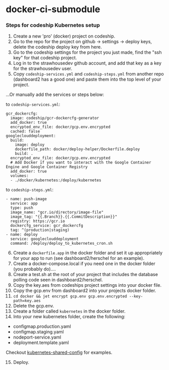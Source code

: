 # docker-ci-submodule

### Steps for codeship Kubernetes setup

1. Create a new 'pro' (docker) project on codeship.
2. Go to the repo for the project on github -> settings -> deploy keys, delete the codeship deploy key from here.
3. Go to the codeship settings for the project you just made, find the "ssh key" for that codeship project.
4. Log in to the strawhousedev github account, and add that key as a key for the strawhousedev user.
5. Copy `codeship-services.yml` and `codeship-steps.yml` from another repo (dashboard2 has a good one) and paste them into the top level of your project.

...Or manually add the services or steps below:

to `codeship-services.yml`:
```
gcr_dockercfg:
  image: codeship/gcr-dockercfg-generator
  add_docker: true
  encrypted_env_file: docker/gcp.env.encrypted
  cached: false
googleclouddeployment:
  build:
    image: deploy
    dockerfile_path: docker/deploy-helper/Dockerfile.deploy
    build: .
  encrypted_env_file: docker/gcp.env.encrypted
  # Add Docker if you want to interact with the Google Container Engine and Google Container Registry
  add_docker: true
  volumes:
  - ./docker/kubernetes:/deploy/kubernetes
```

to `codeship-steps.yml`:
```
- name: push-image
  service: app
  type: push
  image_name: "gcr.io/directory/image-file"
  image_tag: "{{.Branch}}.{{.CommitDescription}}"
  registry: https://gcr.io
  dockercfg_service: gcr_dockercfg
  tag: ^(production|staging)
- name: deploy
  service: googleclouddeployment
  command: /deploy/deploy_to_kubernetes_cron.sh
```

6. Create a `dockerfile.app` in the docker folder and set it up appropriately for your app to run (see dashboard2/herschel for an example).
7. Create a docker-compose.local if you need one in the docker folder (you probably do)....
8. Create a test.sh at the root of your project that includes the database polling code seen in dashboard2/herschel.
9. Copy the key.aes from codeships project settings into your docker file.
10. Copy the gcp.env from dashboard2 into your projects docker folder.
11. `cd docker && jet encrypt gcp.env gcp.env.encrypted --key-path=key.aes`
12. Delete the gcp.env.
13. Create a folder called `kubernetes` in the docker folder.
14. Into your new kubernetes folder, create the following:
  - configmap.production.yaml
  - configmap.staging.yaml
  - nodeport-service.yaml
  - deployment.template.yaml

  Checkout [kubernetes-shared-config](https://github.com/strawhouselabs/kubernetes-shared-config) for examples.

15. Deploy.
